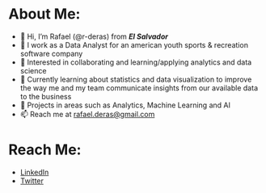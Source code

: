 # About Me:

- 👋 Hi, I’m Rafael (@r-deras) from ***El Salvador***
- 🔧 I work as a Data Analyst for an american youth sports & recreation software company
- 👀 Interested in collaborating and learning/applying analytics and data science
- 🌱 Currently learning about statistics and data visualization to improve the way me and my team communicate insights from our available data to the business
- 💞️ Projects in areas such as Analytics, Machine Learning and AI
- 📫 Reach me at rafael.deras@gmail.com

# Reach Me:

- [LinkedIn](https://www.linkedin.com/in/rafael-deras-41667236/)
- [Twitter](https://www.twitter.com/mr_musica)
